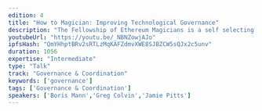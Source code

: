 ```yaml
---
edition: 4
title: "How to Magician: Improving Technological Governance"
description: "The Fellowship of Ethereum Magicians is a self selecting group of people that collaborate to get to rough consensus and running code that improves the technology ecosystem of Ethereum and related decentralized & cryptographic technologies. We'll discuss what the EthMagicians have done to date, how anyone can join and contribute, and how to self-organize to reach consensus  and commitment on subsequent action."
youtubeUrl: "https://youtu.be/_NBNZowjAJo"
ipfsHash: "QmYHhptBRv2sRTLzMqKAFZdmvXWE8SJBZCW5sQJx2c5unv"
duration: 1056
expertise: "Intermediate"
type: "Talk"
track: "Governance & Coordination"
keywords: ['governance']
tags: ['Governance & Coordination']
speakers: ['Boris Mann','Greg Colvin','Jamie Pitts']
---
```

